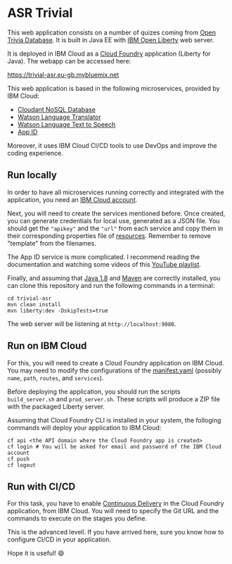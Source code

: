 # ASR Trivial

This web application consists on a number of quizes coming from [Open Trivia Database](https://opentdb.com). It is built in Java EE with [IBM Open Liberty](https://openliberty.io) web server.

It is deployed in IBM Cloud as a [Cloud Foundry](https://www.ibm.com/cloud/cloud-foundry) application (Liberty for Java). The webapp can be accessed here:

https://trivial-asr.eu-gb.mybluemix.net

This web application is based in the following microservices, provided by IBM Cloud:

- [Cloudant NoSQL Database](https://www.ibm.com/cloud/cloudant)
- [Watson Language Translator](https://www.ibm.com/cloud/watson-language-translator)
- [Watson Language Text to Speech](https://www.ibm.com/cloud/watson-text-to-speech)
- [App ID](https://www.ibm.com/cloud/app-id)

Moreover, it uses IBM Cloud CI/CD tools to use DevOps and improve the coding experience.

## Run locally

In order to have all microservices running correctly and integrated with the application, you need an [IBM Cloud account](https://cloud.ibm.com/login).

Next, you will need to create the services mentioned before. Once created, you can generate credentials for local use, generated as a JSON file. You should get the `"apikey"` and the `"url"` from each service and copy them in their corresponding properties file of [resources](src/main/resources). Remember to remove "template" from the filenames.

The App ID service is more complicated. I recommend reading the documentation and watching some videos of this [YouTube playlist](https://www.youtube.com/playlist?list=PLbAYXkuqwrX2WLQqR0LUtjT77d4hisvfK).

Finally, and assuming that [Java 1.8](https://www.oracle.com/java/technologies/javase/javase-jdk8-downloads.html) and [Maven](https://maven.apache.org/download.cgi) are correctly installed, you can clone this repository and run the following commands in a terminal:

```
cd trivial-asr
mvn clean install
mvn liberty:dev -DskipTests=true
```

The web server will be listening at `http://localhost:9080`.

## Run on IBM Cloud

For this, you will need to create a Cloud Foundry application on IBM Cloud. You may need to modify the configurations of the [manifest.yaml](manifest.yaml) (possibly `name`, `path`, `routes`, and `services`).

Before deploying the application, you should run the scripts `build_server.sh` and `prod_server.sh`. These scripts will produce a ZIP file with the packaged Liberty server.

Assuming that Cloud Foundry CLI is installed in your system, the folloging commands will deploy your application to IBM Cloud:

```
cf api <the API domain where the Cloud Foundry app is created>
cf login # You will be asked for email and password of the IBM Cloud account
cf push
cf logout
```

## Run with CI/CD

For this task, you have to enable [Continuous Delivery](https://www.ibm.com/cloud/continuous-delivery) in the Cloud Foundry application, from IBM Cloud. You will need to specify the Git URL and the commands to execute on the stages you define.

This is the advanced levell. If you have arrived here, sure you know how to configure CI/CD in your application.

Hope it is useful! :smile:
